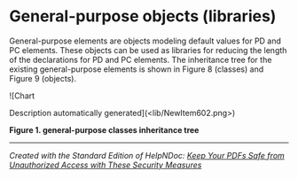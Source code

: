 # General-purpose objects (libraries)

General-purpose elements are objects modeling default values for PD and PC elements. These objects can be used as libraries for reducing the length of the declarations for PD and PC elements. The inheritance tree for the existing general-purpose elements is shown in Figure 8 (classes) and Figure 9 (objects).

![Chart

Description automatically generated](<lib/NewItem602.png>)

**Figure 1. general-purpose classes inheritance tree**

***
_Created with the Standard Edition of HelpNDoc: [Keep Your PDFs Safe from Unauthorized Access with These Security Measures](<https://www.helpndoc.com/step-by-step-guides/how-to-generate-an-encrypted-password-protected-pdf-document/>)_

